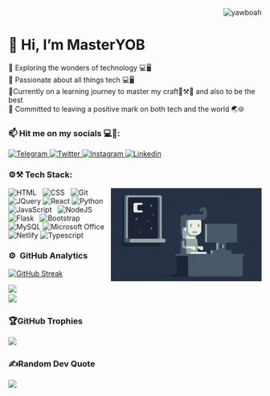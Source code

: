 <p align="right"> <img src="https://komarev.com/ghpvc/?username=yawboah&label=Profile%20views&color=e91e63&style=flat" alt="yawboah" /> </p>

<h1 align="left">👋 Hi, I’m MasterYOB </h1> 
<p align="left">
  👀 Exploring the wonders of technology 💻🖥<br>
  👀 Passionate about all things tech 💻🖥<br>
  🌱Currently on a learning journey to master my craft👷⚒👷 and also to be the best <br>
  💞️ Committed to leaving a positive mark on both tech and the world 🌏🌐
</p>

<h3 align='left'>📫 Hit me on my socials 💻📱:</h3>
<p align='left'>
  
  <a href="https://t.me/wofa_NanaYaw">
  <img alt="Telegram" src="https://img.shields.io/badge/Yboah-30302f?style=for-the-badge&logo=telegram"/>
</a>
  
<a href="https://twitter.com/YYawboahene">
  <img alt="Twitter" src="https://img.shields.io/badge/Twitter-1DA1F2?logo=twitter&logoColor=white&style=for-the-badge"/>
</a>
  
<a href="https://www.instagram.com/master.yob_/">
  <img alt="Instagram" src="https://img.shields.io/badge/Instagram-E4405F?logo=instagram&logoColor=white&style=for-the-badge"/>
</a>
  
<a href="https://www.linkedin.com/in/yaw-boahene-39a880210/">
  <img alt="Linkedin" src="https://img.shields.io/badge/linkedin-0077B5?logo=linkedin&logoColor=white&style=for-the-badge"/>
</a>
</p>

<h3 align='left'>⚙⚒ Tech Stack:</h3>
<img alt="Night Coding" src="https://raw.githubusercontent.com/AVS1508/AVS1508/master/assets/Night-Coding.gif" align="right"/>

![HTML](https://img.shields.io/badge/HTML5-E34F26?style=for-the-badge&logo=html5&logoColor=white) &nbsp;
![CSS](https://img.shields.io/badge/CSS3-1572B6?style=for-the-badge&logo=css3&logoColor=white) &nbsp;
![Git](https://img.shields.io/badge/GIT-E44C30?style=for-the-badge&logo=git&logoColor=white) &nbsp;
![JQuery](https://img.shields.io/badge/jQuery-0769AD?style=for-the-badge&logo=jquery&logoColor=white)
![React](https://img.shields.io/badge/React-20232A?style=for-the-badge&logo=react&logoColor=61DAFB)
![Python](https://img.shields.io/badge/Python-14354C?style=for-the-badge&logo=python&logoColor=white) &nbsp;
![JavaScript](https://img.shields.io/badge/JavaScript-F7DF1E?style=for-the-badge&logo=javascript&logoColor=black) &nbsp; 
![NodeJS](https://img.shields.io/badge/Node.js-43853D?style=for-the-badge&logo=node.js&logoColor=white)
![Flask](https://img.shields.io/badge/Flask-000000?style=for-the-badge&logo=flask&logoColor=white) &nbsp;
![Bootstrap](https://img.shields.io/badge/Bootstrap-563D7C?style=for-the-badge&logo=bootstrap&logoColor=white)
![MySQL](https://img.shields.io/badge/MySQL-00000F?style=for-the-badge&logo=mysql&logoColor=white)
![Microsoft Office ](https://img.shields.io/badge/Microsoft_Office-D83B01?style=for-the-badge&logo=microsoft-office&logoColor=white)
![Netlify](https://img.shields.io/badge/Netlify-00C7B7?style=for-the-badge&logo=netlify&logoColor=white)
![Typescript](https://badgen.net/badge/-/TypeScript/blue?icon=typescript&label)

### ⚙️ &nbsp;GitHub Analytics
[![GitHub Streak](https://streak-stats.demolab.com/?user=YawBoah&theme=chartreuse-dark&hide_border=true)](https://git.io/streak-stats)
<p align="left">
<a href="https://github.com/AVS1508">
  <img height="200em" src="https://github-readme-stats-eight-theta.vercel.app/api?username=YawBoah&show_icons=true&theme=chartreuse-dark&include_all_commits=true&count_private=true&hide_border=true"/>
  <br>
  <img height="200em" src="https://github-readme-stats-eight-theta.vercel.app/api/top-langs/?username=YawBoah&layout=compact&langs_count=8&theme=chartreuse-dark&hide_border=true"/>
</a>
</p>

### 🏆GitHub Trophies

![](https://github-trophies.vercel.app/?username=YawBoah&theme=matrix&no-frame=true&no-bg=true&margin-w=4)

### ✍️Random Dev Quote

![](https://quotes-github-readme.vercel.app/api?type=horizontal&theme=merko)

